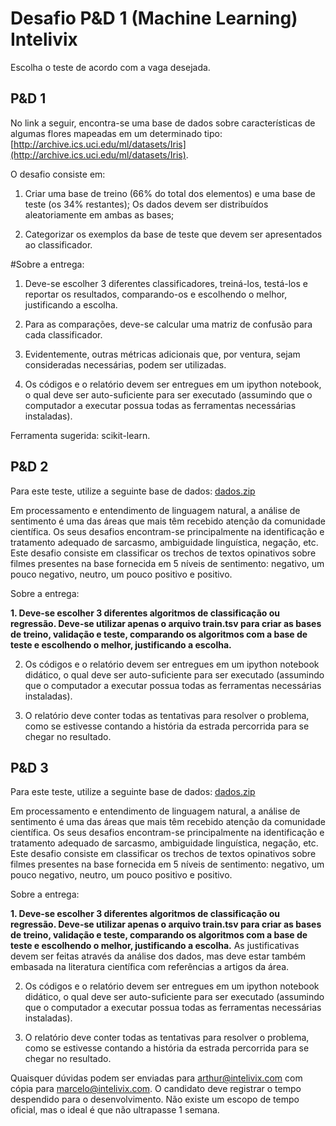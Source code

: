 # Desafio P&D 1 (Machine Learning) Intelivix

Escolha o teste de acordo com a vaga desejada.

## P&D 1

No link a seguir, encontra-se uma base de dados sobre características de algumas flores mapeadas em um determinado tipo: [http://archive.ics.uci.edu/ml/datasets/Iris](http://archive.ics.uci.edu/ml/datasets/Iris).

O desafio consiste em:

1. Criar uma base de treino (66% do total dos elementos) e uma base de teste (os 34% restantes); Os dados devem ser distribuídos aleatoriamente em ambas as bases;

2. Categorizar os exemplos da base de teste que devem ser apresentados ao classificador.

#Sobre a entrega:

1. Deve-se escolher 3 diferentes classificadores, treiná-los, testá-los e reportar os resultados, comparando-os e escolhendo o melhor, justificando a escolha.

2. Para as comparações, deve-se calcular uma matriz de confusão para cada classificador.

3. Evidentemente, outras métricas adicionais que, por ventura, sejam consideradas necessárias, podem ser utilizadas.

4. Os códigos e o relatório devem ser entregues em um ipython notebook, o qual deve ser auto-suficiente para ser executado (assumindo que o computador a executar possua todas as ferramentas necessárias instaladas).

Ferramenta sugerida: scikit-learn.

## P&D 2

Para este teste, utilize a seguinte base de dados: [dados.zip](https://s3.amazonaws.com/intelivix-datasets/teste_praticos_datascience/dados.zip)

Em processamento e entendimento de linguagem natural, a análise de sentimento é uma das áreas que mais têm recebido atenção da comunidade científica. Os seus desafios encontram-se principalmente na identificação e tratamento adequado de sarcasmo, ambiguidade linguística, negação, etc. Este desafio consiste em classificar os trechos de textos opinativos sobre filmes presentes na base fornecida em 5 níveis de sentimento: negativo, um pouco negativo, neutro, um pouco positivo e positivo.

Sobre a entrega:

**1. Deve-se escolher 3 diferentes algoritmos de classificação ou regressão. Deve-se utilizar apenas o arquivo train.tsv para criar as bases de treino, validação e teste, comparando os algoritmos com a base de teste e escolhendo o melhor, justificando a escolha.**

2. Os códigos e o relatório devem ser entregues em um ipython notebook didático, o qual deve ser auto-suficiente para ser executado (assumindo que o computador a executar possua todas as ferramentas necessárias instaladas).

3. O relatório deve conter todas as tentativas para resolver o problema, como se estivesse contando a história da estrada percorrida para se chegar no resultado.

## P&D 3

Para este teste, utilize a seguinte base de dados: [dados.zip](https://s3.amazonaws.com/intelivix-datasets/teste_praticos_datascience/dados.zip)

Em processamento e entendimento de linguagem natural, a análise de sentimento é uma das áreas que mais têm recebido atenção da comunidade científica. Os seus desafios encontram-se principalmente na identificação e tratamento adequado de sarcasmo, ambiguidade linguística, negação, etc. Este desafio consiste em classificar os trechos de textos opinativos sobre filmes presentes na base fornecida em 5 níveis de sentimento: negativo, um pouco negativo, neutro, um pouco positivo e positivo.

Sobre a entrega:

**1. Deve-se escolher 3 diferentes algoritmos de classificação ou regressão. Deve-se utilizar apenas o arquivo train.tsv para criar as bases de treino, validação e teste, comparando os algoritmos com a base de teste e escolhendo o melhor, justificando a escolha.** As justificativas devem ser feitas através da análise dos dados, mas deve estar também embasada na literatura científica com referências a artigos da área.

2. Os códigos e o relatório devem ser entregues em um ipython notebook didático, o qual deve ser auto-suficiente para ser executado (assumindo que o computador a executar possua todas as ferramentas necessárias instaladas).

3. O relatório deve conter todas as tentativas para resolver o problema, como se estivesse contando a história da estrada percorrida para se chegar no resultado.

Quaisquer dúvidas podem ser enviadas para arthur@intelivix.com com cópia para marcelo@intelivix.com. O candidato deve registrar o tempo despendido para o desenvolvimento. Não existe um escopo de tempo oficial, mas o ideal é que não ultrapasse 1 semana.
